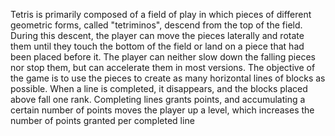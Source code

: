 ﻿Tetris is primarily composed of a field of play in which pieces of different geometric forms, called "tetriminos", descend from the top of the field.
During this descent, the player can move the pieces laterally and rotate them until they touch the bottom of the field or land on a piece that had been placed before it.
The player can neither slow down the falling pieces nor stop them, but can accelerate them in most versions.
The objective of the game is to use the pieces to create as many horizontal lines of blocks as possible.
When a line is completed, it disappears, and the blocks placed above fall one rank.
Completing lines grants points, and accumulating a certain number of points moves the player up a level, which increases the number of points granted per completed line